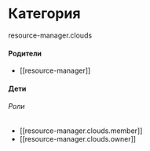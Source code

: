 # Категория

resource-manager.clouds


#### Родители

- [[resource-manager]]


#### Дети

###### Роли
- [[resource-manager.clouds.member]]
- [[resource-manager.clouds.owner]]

